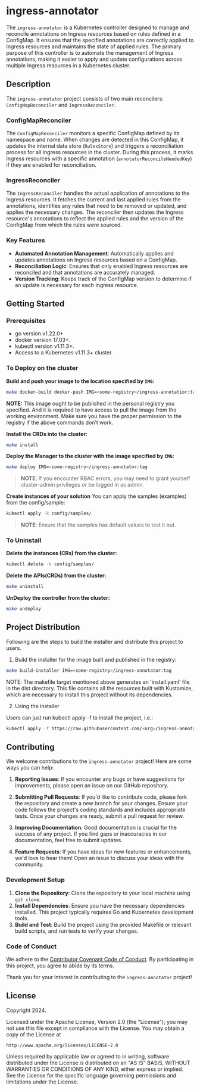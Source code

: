 # ingress-annotator
The `ingress-annotator` is a Kubernetes controller designed to manage and reconcile annotations on Ingress resources based on rules defined in a ConfigMap. It ensures that the specified annotations are correctly applied to Ingress resources and maintains the state of applied rules. The primary purpose of this controller is to automate the management of Ingress annotations, making it easier to apply and update configurations across multiple Ingress resources in a Kubernetes cluster.

## Description
The `ingress-annotator` project consists of two main reconcilers: `ConfigMapReconciler` and `IngressReconciler`.

### ConfigMapReconciler

The `ConfigMapReconciler` monitors a specific ConfigMap defined by its namespace and name. When changes are detected in this ConfigMap, it updates the internal data store (`RulesStore`) and triggers a reconciliation process for all Ingress resources in the cluster. During this process, it marks Ingress resources with a specific annotation (`annotatorReconcileNeededKey`) if they are enabled for reconciliation.

### IngressReconciler

The `IngressReconciler` handles the actual application of annotations to the Ingress resources. It fetches the current and last applied rules from the annotations, identifies any rules that need to be removed or updated, and applies the necessary changes. The reconciler then updates the Ingress resource's annotations to reflect the applied rules and the version of the ConfigMap from which the rules were sourced.

### Key Features

- **Automated Annotation Management**: Automatically applies and updates annotations on Ingress resources based on a ConfigMap.
- **Reconciliation Logic**: Ensures that only enabled Ingress resources are reconciled and that annotations are accurately managed.
- **Version Tracking**: Keeps track of the ConfigMap version to determine if an update is necessary for each Ingress resource.

## Getting Started

### Prerequisites
- go version v1.22.0+
- docker version 17.03+.
- kubectl version v1.11.3+.
- Access to a Kubernetes v1.11.3+ cluster.

### To Deploy on the cluster
**Build and push your image to the location specified by `IMG`:**

```sh
make docker-build docker-push IMG=<some-registry>/ingress-annotatior:tag
```

**NOTE:** This image ought to be published in the personal registry you specified.
And it is required to have access to pull the image from the working environment.
Make sure you have the proper permission to the registry if the above commands don’t work.

**Install the CRDs into the cluster:**

```sh
make install
```

**Deploy the Manager to the cluster with the image specified by `IMG`:**

```sh
make deploy IMG=<some-registry>/ingress-annotator:tag
```

> **NOTE**: If you encounter RBAC errors, you may need to grant yourself cluster-admin
privileges or be logged in as admin.

**Create instances of your solution**
You can apply the samples (examples) from the config/sample:

```sh
kubectl apply -k config/samples/
```

>**NOTE**: Ensure that the samples has default values to test it out.

### To Uninstall
**Delete the instances (CRs) from the cluster:**

```sh
kubectl delete -k config/samples/
```

**Delete the APIs(CRDs) from the cluster:**

```sh
make uninstall
```

**UnDeploy the controller from the cluster:**

```sh
make undeploy
```

## Project Distribution

Following are the steps to build the installer and distribute this project to users.

1. Build the installer for the image built and published in the registry:

```sh
make build-installer IMG=<some-registry>/ingress-annotator:tag
```

NOTE: The makefile target mentioned above generates an 'install.yaml'
file in the dist directory. This file contains all the resources built
with Kustomize, which are necessary to install this project without
its dependencies.

2. Using the installer

Users can just run kubectl apply -f <URL for YAML BUNDLE> to install the project, i.e.:

```sh
kubectl apply -f https://raw.githubusercontent.com/<org>/ingress-annotator/<tag or branch>/dist/install.yaml
```

## Contributing

We welcome contributions to the `ingress-annotator` project! Here are some ways you can help:

1. **Reporting Issues**: If you encounter any bugs or have suggestions for improvements, please open an issue on our GitHub repository.

2. **Submitting Pull Requests**: If you'd like to contribute code, please fork the repository and create a new branch for your changes. Ensure your code follows the project's coding standards and includes appropriate tests. Once your changes are ready, submit a pull request for review.

3. **Improving Documentation**: Good documentation is crucial for the success of any project. If you find gaps or inaccuracies in our documentation, feel free to submit updates.

4. **Feature Requests**: If you have ideas for new features or enhancements, we'd love to hear them! Open an issue to discuss your ideas with the community.

### Development Setup

1. **Clone the Repository**: Clone the repository to your local machine using `git clone`.
2. **Install Dependencies**: Ensure you have the necessary dependencies installed. This project typically requires Go and Kubernetes development tools.
3. **Build and Test**: Build the project using the provided Makefile or relevant build scripts, and run tests to verify your changes.

### Code of Conduct

We adhere to the [Contributor Covenant Code of Conduct](https://www.contributor-covenant.org/version/2/0/code_of_conduct/). By participating in this project, you agree to abide by its terms.

Thank you for your interest in contributing to the `ingress-annotator` project!

## License

Copyright 2024.

Licensed under the Apache License, Version 2.0 (the "License");
you may not use this file except in compliance with the License.
You may obtain a copy of the License at

    http://www.apache.org/licenses/LICENSE-2.0

Unless required by applicable law or agreed to in writing, software
distributed under the License is distributed on an "AS IS" BASIS,
WITHOUT WARRANTIES OR CONDITIONS OF ANY KIND, either express or implied.
See the License for the specific language governing permissions and
limitations under the License.

